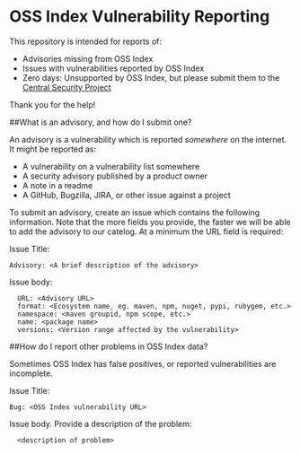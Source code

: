 # OSS Index Vulnerability Reporting

This repository is intended for reports of:

* Advisories missing from OSS Index
* Issues with vulnerabilities reported by OSS Index
* Zero days: Unsupported by OSS Index, but please submit them to the [Central Security Project](https://www.sonatype.com/central-security-project)

Thank you for the help!

##What is an advisory, and how do I submit one?

An advisory is a vulnerability which is reported *somewhere* on the internet. It might be reported as:

* A vulnerability on a vulnerability list somewhere
* A security advisory published by a product owner
* A note in a readme
* A GitHub, Bugzilla, JIRA, or other issue against a project

To submit an advisory, create an issue which contains the following information. Note that the more fields you provide, the faster we will be able to add the advisory to our catelog. At a minimum the URL field is required:

Issue Title:
```
Advisory: <A brief description of the advisory>
```

Issue body:
```
  URL: <Advisory URL>
  format: <Ecosystem name, eg. maven, npm, nuget, pypi, rubygem, etc.>
  namespace: <maven groupid, npm scope, etc.>
  name: <package name>
  versions: <Version range affected by the vulnerability>
```

##How do I report other problems in OSS Index data?

Sometimes OSS Index has false positives, or reported vulnerabilities are incomplete.

Issue Title:
```
Bug: <OSS Index vulnerability URL>
```

Issue body. Provide a description of the problem:
```
  <description of problem>
```
